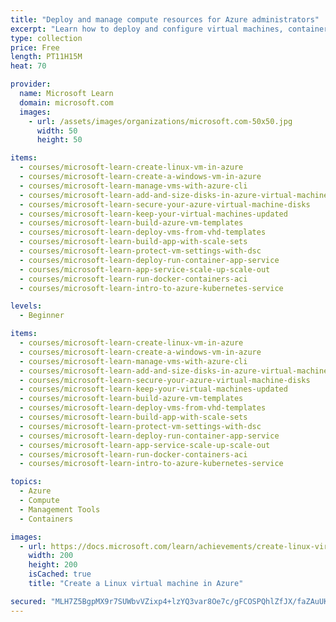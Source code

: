 ```yaml
---
title: "Deploy and manage compute resources for Azure administrators"
excerpt: "Learn how to deploy and configure virtual machines, containers, and Web Apps in Azure."
type: collection
price: Free
length: PT11H15M
heat: 70

provider:
  name: Microsoft Learn
  domain: microsoft.com
  images:
    - url: /assets/images/organizations/microsoft.com-50x50.jpg
      width: 50
      height: 50

items:
  - courses/microsoft-learn-create-linux-vm-in-azure
  - courses/microsoft-learn-create-a-windows-vm-in-azure
  - courses/microsoft-learn-manage-vms-with-azure-cli
  - courses/microsoft-learn-add-and-size-disks-in-azure-virtual-machines
  - courses/microsoft-learn-secure-your-azure-virtual-machine-disks
  - courses/microsoft-learn-keep-your-virtual-machines-updated
  - courses/microsoft-learn-build-azure-vm-templates
  - courses/microsoft-learn-deploy-vms-from-vhd-templates
  - courses/microsoft-learn-build-app-with-scale-sets
  - courses/microsoft-learn-protect-vm-settings-with-dsc
  - courses/microsoft-learn-deploy-run-container-app-service
  - courses/microsoft-learn-app-service-scale-up-scale-out
  - courses/microsoft-learn-run-docker-containers-aci
  - courses/microsoft-learn-intro-to-azure-kubernetes-service

levels:
  - Beginner

items:
  - courses/microsoft-learn-create-linux-vm-in-azure
  - courses/microsoft-learn-create-a-windows-vm-in-azure
  - courses/microsoft-learn-manage-vms-with-azure-cli
  - courses/microsoft-learn-add-and-size-disks-in-azure-virtual-machines
  - courses/microsoft-learn-secure-your-azure-virtual-machine-disks
  - courses/microsoft-learn-keep-your-virtual-machines-updated
  - courses/microsoft-learn-build-azure-vm-templates
  - courses/microsoft-learn-deploy-vms-from-vhd-templates
  - courses/microsoft-learn-build-app-with-scale-sets
  - courses/microsoft-learn-protect-vm-settings-with-dsc
  - courses/microsoft-learn-deploy-run-container-app-service
  - courses/microsoft-learn-app-service-scale-up-scale-out
  - courses/microsoft-learn-run-docker-containers-aci
  - courses/microsoft-learn-intro-to-azure-kubernetes-service

topics:
  - Azure
  - Compute
  - Management Tools
  - Containers

images:
  - url: https://docs.microsoft.com/learn/achievements/create-linux-virtual-machine-in-azure-social.png
    width: 200
    height: 200
    isCached: true
    title: "Create a Linux virtual machine in Azure"

secured: "MLH7Z5BgpMX9r7SUWbvVZixp4+lzYQ3var8Oe7c/gFCOSPQhlZfJX/faZAuUKcbklBkx9hMg9qEIdjt2OvmCkkvd39b55dILUjHCvpm5dfgBfcChKXa9zK2ifW4FSfRcJ/+zhO+ZMV8Gw5FvxpzjO6BLHaxjEG8xTM1KcO9xYHgPl04gipQuqis2bPhA4Xb96cjjBIsaxlriJztW3xgX4vrNFuobF5wkMK3FLwGjdeoYCrSJqTczZc+H6lQFdV9t+towRWCB7dOfcrO7Gwl74fLYYaFa5UVm9rR0w3LZ9vrbUK/aa48sGwiIRSBR24TMzGD+dehgsq05XY1zGvLO6g==;6eT9GQhAra90uPmbj0uk0w=="
---
```



